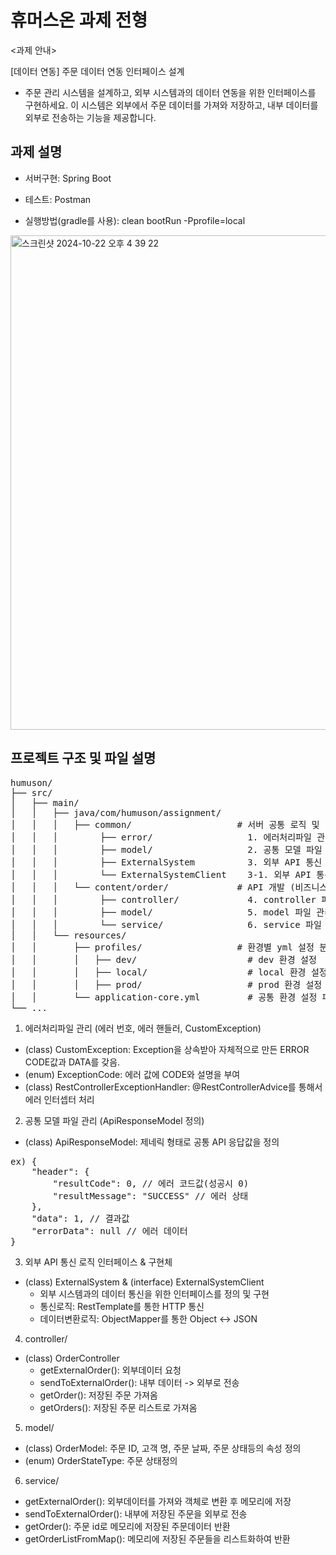 # 휴머스온 과제 전형
<과제 안내>

[데이터 연동] 주문 데이터 연동 인터페이스 설계 
- 주문 관리 시스템을 설계하고, 외부 시스템과의 데이터 연동을 위한 인터페이스를 구현하세요. 이 시스템은 외부에서 주문 데이터를 가져와 저장하고, 내부 데이터를 외부로 전송하는 기능을 제공합니다. 

## 과제 설명
- 서버구현: Spring Boot
- 테스트: Postman

- 실행방법(gradle를 사용): clean bootRun -Pprofile=local
<img width="791" alt="스크린샷 2024-10-22 오후 4 39 22" src="https://github.com/user-attachments/assets/9def80b8-8ff1-4b3b-97f0-c44baf0dcb4b">

## 프로젝트 구조 및 파일 설명
<pre>
humuson/
├── src/
│   ├── main/
│   │   ├── java/com/humuson/assignment/
│   │   │   ├── common/                    # 서버 공통 로직 및 에러 처리 정의
│   │   │        ├── error/                  1. 에러처리파일 관리 (에러 번호, 에러 핸들러, CustomException)
│   │   │        ├── model/                  2. 공통 모델 파일 관리 (ApiResponseModel 정의)
│   │   │        ├── ExternalSystem          3. 외부 API 통신 로직 구현체 
│   │   │        └── ExternalSystemClient    3-1. 외부 API 통신 인터페이스
│   │   │   └── content/order/             # API 개발 (비즈니스 로직 처리)
│   │   │        ├── controller/             4. controller 파일 관리  
│   │   │        ├── model/                  5. model 파일 관리 
│   │   │        └── service/                6. service 파일 관리
│   │   └── resources/
│   │       ├── profiles/                  # 환경별 yml 설정 분리
│   │       │   ├── dev/                     # dev 환경 설정
│   │       │   ├── local/                   # local 환경 설정
│   │       │   ├── prod/                    # prod 환경 설정
│   │       └── application-core.yml         # 공통 환경 설정 파일
└── ...
</pre>

1. 에러처리파일 관리 (에러 번호, 에러 핸들러, CustomException)
- (class) CustomException: Exception을 상속받아 자체적으로 만든 ERROR CODE값과 DATA를 갖음.
- (enum) ExceptionCode: 에러 값에 CODE와 설명을 부여
- (class) RestControllerExceptionHandler: @RestControllerAdvice를 통해서 에러 인터셉터 처리

2. 공통 모델 파일 관리 (ApiResponseModel 정의)
- (class) ApiResponseModel: 제네릭 형태로 공통 API 응답값을 정의
<pre>
ex) {
    "header": {
        "resultCode": 0, // 에러 코드값(성공시 0)
        "resultMessage": "SUCCESS" // 에러 상태
    },
    "data": 1, // 결과값
    "errorData": null // 에러 데이터
} 
</pre>

3. 외부 API 통신 로직 인터페이스 & 구현체 
- (class) ExternalSystem & (interface) ExternalSystemClient
    - 외부 시스템과의 데이터 통신을 위한 인터페이스를 정의 및 구현
    - 통신로직: RestTemplate를 통한 HTTP 통신
    - 데이터변환로직: ObjectMapper를 통한 Object <-> JSON

4. controller/
- (class) OrderController
    - getExternalOrder(): 외부데이터 요청
    - sendToExternalOrder(): 내부 데이터 -> 외부로 전송
    - getOrder(): 저장된 주문 가져옴
    - getOrders(): 저장된 주문 리스트로 가져옴

5. model/
- (class) OrderModel: 주문 ID, 고객 명, 주문 날짜, 주문 상태등의 속성 정의
- (enum) OrderStateType: 주문 상태정의

6. service/
- getExternalOrder(): 외부데이터를 가져와 객체로 변환 후 메모리에 저장
- sendToExternalOrder(): 내부에 저장된 주문을 외부로 전송
- getOrder(): 주문 id로 메모리에 저장된 주문데이터 반환
- getOrderListFromMap(): 메모리에 저장된 주문들을 리스트화하여 반환


